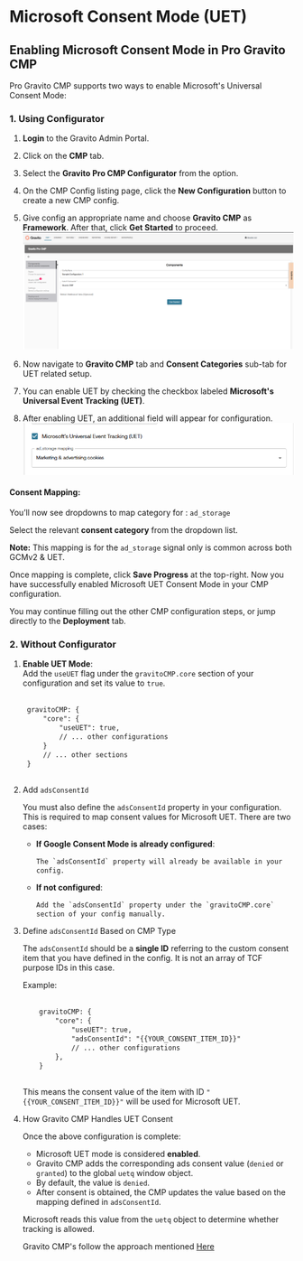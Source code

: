 # Microsoft Consent Mode (UET)

## Enabling Microsoft Consent Mode in Pro Gravito CMP

Pro Gravito CMP supports two ways to enable Microsoft's Universal Consent Mode:

### 1. Using Configurator

1. **Login** to the Gravito Admin Portal.
2. Click on the **CMP** tab.
3. Select the **Gravito Pro CMP Configurator** from the option.
4. On the CMP Config listing page, click the **New Configuration** button to create a new CMP config.
5. Give config an appropriate name and choose **Gravito CMP** as **Framework**. After that, click **Get Started** to proceed.
        ![](./img/configurator_setup.png)

6. Now navigate to **Gravito CMP** tab and **Consent Categories** sub-tab for UET related setup.
7. You can enable UET by checking the checkbox labeled **Microsoft's Universal Event Tracking (UET)**.
8. After enabling UET, an additional field will appear for configuration.
    ![](./img/uet_setup.png)

#### Consent Mapping:

You’ll now see dropdowns to map category for : `ad_storage`

Select the relevant **consent category** from the dropdown list.

**Note:** This mapping is for the `ad_storage` signal only is common across both GCMv2 & UET.

Once mapping is complete, click **Save Progress** at the top-right. Now you have successfully enabled Microsoft UET Consent Mode in your CMP configuration.

You may continue filling out the other CMP configuration steps, or jump directly to the **Deployment** tab.

### 2. Without Configurator

1.  **Enable UET Mode**:  
    Add the `useUET` flag under the `gravitoCMP.core` section of your configuration and set its value to `true`.

     <pre><code>
     gravitoCMP: {
         "core": {
             "useUET": true,
             // ... other configurations
         }
         // ... other sections
     }
     </code></pre>

2.  Add `adsConsentId`

    You must also define the `adsConsentId` property in your configuration. This is required to map consent values for Microsoft UET. There are two cases:

    - **If Google Consent Mode is already configured**:

          The `adsConsentId` property will already be available in your config.

    - **If not configured**:

          Add the `adsConsentId` property under the `gravitoCMP.core` section of your config manually.


3.  Define `adsConsentId` Based on CMP Type

    The `adsConsentId` should be a **single ID** referring to the custom consent item that you have defined in the config. It is not an array of TCF purpose IDs in this case.

      Example:
      <pre><code>
        gravitoCMP: {
            "core": {
                "useUET": true,
                "adsConsentId": "{{YOUR_CONSENT_ITEM_ID}}"
                // ... other configurations
            },
        }
      </code></pre>

      This means the consent value of the item with ID `"{{YOUR_CONSENT_ITEM_ID}}"` will be used for Microsoft UET.

4.  How Gravito CMP Handles UET Consent

    Once the above configuration is complete:

    - Microsoft UET mode is considered **enabled**.
    - Gravito CMP adds the corresponding ads consent value (`denied` or `granted`) to the global `uetq` window object.
    - By default, the value is `denied`.
    - After consent is obtained, the CMP updates the value based on the mapping defined in `adsConsentId`.

    Microsoft reads this value from the `uetq` object to determine whether tracking is allowed.

    Gravito CMP's follow the approach mentioned [Here](https://help.ads.microsoft.com/#apex/ads/en/60119/1-500)

